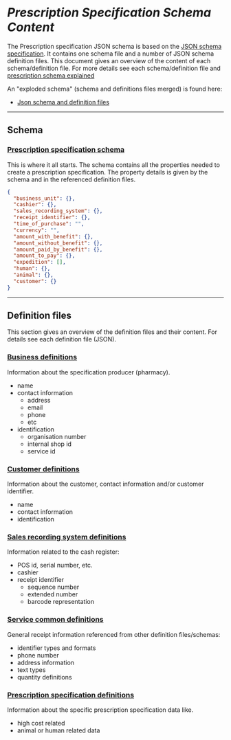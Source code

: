 # **_Prescription Specification Schema Content_**

The Prescription specification JSON schema is based on the [JSON schema specification](https://json-schema.org/). It contains one schema file and a number of JSON schema definition files. This document gives an overview of the content of each schema/definition file. For more details see each schema/definition file and [prescription schema explained](./prescription-schema-description.md)

An "exploded schema" (schema and definitions files merged) is found here:

- [Json schema and definition files](../../../schemas/json/prescription/v1.0.json)

---

## Schema

### [Prescription specification schema](../../../schemas/json/prescription/v1.0/prescription-specification-schema.json)

This is where it all starts. The schema contains all the properties needed to create a prescription specification. The property details is given by the schema and in the referenced definition files.

```json
{
  "business_unit": {},
  "cashier": {},
  "sales_recording_system": {},
  "receipt_identifier": {},
  "time_of_purchase": "",
  "currency": "",
  "amount_with_benefit": {},
  "amount_without_benefit": {},  
  "amount_paid_by_benefit": {},
  "amount_to_pay": {},
  "expedition": [],
  "human": {},
  "animal": {},
  "customer": {}
}
```

---

## Definition files

This section gives an overview of the definition files and their content. For details see each definition file (JSON).

### [Business definitions](../../../schemas/json/retail/v1.0/business-definitions.json)

Information about the specification producer (pharmacy).

- name
- contact information
  - address
  - email
  - phone
  - etc
- identification
  - organisation number
  - internal shop id
  - service id

### [Customer definitions](../../../schemas/json/retail/v1.0/customer-definitions.json)

Information about the customer, contact information and/or customer identifier.

- name
- contact information
- identification

### [Sales recording system definitions](../../../schemas/json/retail/v1.0/sales-recording-system-definitions.json)

Information related to the cash register:

- POS id, serial number, etc.
- cashier
- receipt identifier
  - sequence number
  - extended number
  - barcode representation

### [Service common definitions](../../../schemas/json/retail/v1.0/service-common-definitions.json)

General receipt information referenced from other definition files/schemas:

- identifier types and formats
- phone number
- address information
- text types
- quantity definitions

### [Prescription specification definitions](../../../schemas/json/prescription/v1.0/prescription-specification-definitions.json)

Information about the specific prescription specification data like.

- high cost related
- animal or human related data